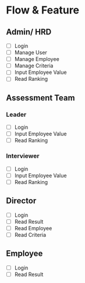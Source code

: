 # Flow & Feature
## Admin/ HRD
- [ ] Login
- [ ] Manage User
- [ ] Manage Employee
- [ ] Manage Criteria
- [ ] Input Employee Value
- [ ] Read Ranking

## Assessment Team
### Leader
- [ ] Login
- [ ] Input Employee Value
- [ ] Read Ranking

### Interviewer
- [ ] Login
- [ ] Input Employee Value
- [ ] Read Ranking

## Director
- [ ] Login
- [ ] Read Result
- [ ] Read Employee
- [ ] Read Criteria

## Employee
- [ ] Login
- [ ] Read Result